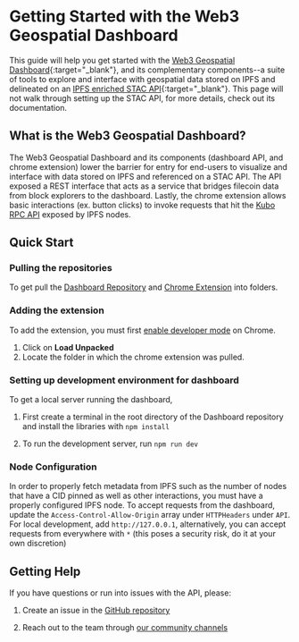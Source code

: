 # Getting Started with the Web3 Geospatial Dashboard

This guide will help you get started with the [Web3 Geospatial Dashboard](https://github.com/DecentralizedGeo/web3-geo-dashboard){:target="_blank"}, and its complementary components--a suite of tools to explore and interface with geospatial data stored on IPFS and delineated on an [IPFS enriched STAC API](https://github.com/easierdata/stac-fastapi){:target="_blank"}. This page will not walk through setting up the STAC API, for more details, check out its documentation.

## What is the Web3 Geospatial Dashboard?

The Web3 Geospatial Dashboard and its components (dashboard API, and chrome extension) lower the barrier for entry for end-users to visualize and interface with data stored on IPFS and referenced on a STAC API. The API exposed a REST interface that acts as a service that bridges filecoin data from block explorers to the dashboard. Lastly, the chrome extension allows basic interactions (ex. button clicks) to invoke requests that hit the [Kubo RPC API](https://docs.ipfs.tech/reference/kubo/rpc/) exposed by IPFS nodes.

## Quick Start

### Pulling the repositories

To get pull the [Dashboard Repository](https://github.com/DecentralizedGeo/web3-geo-dashboard) and [Chrome Extension](https://github.com/DecentralizedGeo/web3-geo-extension) into folders.

### Adding the extension

To add the extension, you must first [enable developer mode](https://developer.chrome.com/docs/extensions/get-started/tutorial/hello-world#load-unpacked) on Chrome.

1. Click on **Load Unpacked**
2. Locate the folder in which the chrome extension was pulled.

### Setting up development environment for dashboard

To get a local server running the dashboard,

1. First create a terminal in the root directory of the Dashboard repository and install the libraries with `npm install`

2. To run the development server, run `npm run dev`

### Node Configuration

In order to properly fetch metadata from IPFS such as the number of nodes that have a CID pinned as well as other interactions, you must have a properly configured IPFS node. To accept requests from the dashboard, update the `Access-Control-Allow-Origin` array under `HTTPHeaders` under `API`. For local development, add `http://127.0.0.1`, alternatively, you can accept requests from everywhere with `*` (this poses a security risk, do it at your own discretion)

## Getting Help

If you have questions or run into issues with the API, please:

1. Create an issue in the [GitHub repository](https://github.com/DecentralizedGeo/web3-geo-dashboard)

2. Reach out to the team through [our community channels](https://github.com/DecentralizedGeo/web3-geo-dashboard)
